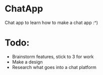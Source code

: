 # ChatApp
Chat app to learn how to make a chat app :^)

# Todo:
- Brainstorm features, stick to 3 for work
- Make a design
- Research what goes into a chat platform
